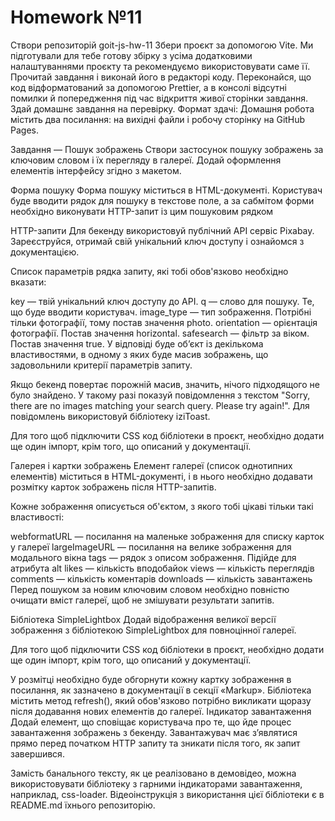 # Homework №11
Створи репозиторій goit-js-hw-11
Збери проєкт за допомогою Vite. Ми підготували для тебе готову збірку з усіма додатковими налаштуваннями проєкту та рекомендуємо використовувати саме її.
Прочитай завдання і виконай його в редакторі коду.
Переконайся, що код відформатований за допомогою Prettier, а в консолі відсутні помилки й попередження під час відкриття живої сторінки завдання.
Здай домашнє завдання на перевірку.
Формат здачі: Домашня робота містить два посилання: на вихідні файли і робочу сторінку на GitHub Pages.

Завдання — Пошук зображень
Створи застосунок пошуку зображень за ключовим словом і їх перегляду в галереї. Додай оформлення елементів інтерфейсу згідно з макетом.

Форма пошуку
Форма пошуку міститься в HTML-документі. Користувач буде вводити рядок для пошуку в текстове поле, а за сабмітом форми необхідно виконувати HTTP-запит із цим пошуковим рядком

HTTP-запити
Для бекенду використовуй публічний API сервіс Pixabay. Зареєструйся, отримай свій унікальний ключ доступу і ознайомся з документацією.

Список параметрів рядка запиту, які тобі обов'язково необхідно вказати:

key — твій унікальний ключ доступу до API.
q — слово для пошуку. Те, що буде вводити користувач.
image_type — тип зображення. Потрібні тільки фотографії, тому постав значення photo.
orientation — орієнтація фотографії. Постав значення horizontal.
safesearch — фільтр за віком. Постав значення true.
У відповіді буде об’єкт із декількома властивостями, в одному з яких буде масив зображень, що задовольнили критерії параметрів запиту.

Якщо бекенд повертає порожній масив, значить, нічого підходящого не було знайдено. У такому разі показуй повідомлення з текстом "Sorry, there are no images matching your search query. Please try again!". Для повідомлень використовуй бібліотеку iziToast.

Для того щоб підключити CSS код бібліотеки в проєкт, необхідно додати ще один імпорт, крім того, що описаний у документації.

Галерея і картки зображень
Елемент галереї (список однотипних елементів) міститься в HTML-документі, і в нього необхідно додавати розмітку карток зображень після HTTP-запитів.

Кожне зображення описується об'єктом, з якого тобі цікаві тільки такі властивості:

webformatURL — посилання на маленьке зображення для списку карток у галереї
largeImageURL — посилання на велике зображення для модального вікна
tags — рядок з описом зображення. Підійде для атрибута alt
likes — кількість вподобайок
views — кількість переглядів
comments — кількість коментарів
downloads — кількість завантажень
Перед пошуком за новим ключовим словом необхідно повністю очищати вміст галереї, щоб не змішувати результати запитів.

Бібліотека SimpleLightbox
Додай відображення великої версії зображення з бібліотекою SimpleLightbox для повноцінної галереї.

Для того щоб підключити CSS код бібліотеки в проєкт, необхідно додати ще один імпорт, крім того, що описаний у документації.

У розмітці необхідно буде обгорнути кожну картку зображення в посилання, як зазначено в документації в секції «Markup».
Бібліотека містить метод refresh(), який обов'язково потрібно викликати щоразу після додавання нових елементів до галереї.
Індикатор завантаження
Додай елемент, що сповіщає користувача про те, що йде процес завантаження зображень з бекенду. Завантажувач має з’являтися прямо перед початком HTTP запиту та зникати після того, як запит завершився.

Замість банального тексту, як це реалізовано в демовідео, можна використовувати бібліотеку з гарними індикаторами завантаження, наприклад, css-loader. Відеоінструкція з використання цієї бібліотеки є в README.md їхнього репозиторію.